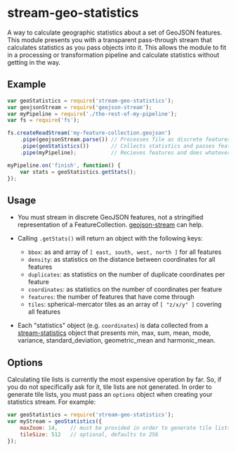 # stream-geo-statistics

A way to calculate geographic statistics about a set of GeoJSON features. This module presents you with a transparent pass-through stream that calculates statistics as you pass objects into it. This allows the module to fit in a processing or transformation pipeline and calculate statistics without getting in the way.

## Example

```javascript
var geoStatistics = require('stream-geo-statistics');
var geojsonStream = require('geojson-stream');
var myPipeline = require('./the-rest-of-my-pipeline');
var fs = require('fs');

fs.createReadStream('my-feature-collection.geojson')
    .pipe(geojsonStream.parse()) // Processes file as discrete features
    .pipe(geoStatistics())       // Collects statistics and passes features through
    .pipe(myPipeline);           // Recieves features and does whatever to them

myPipeline.on('finish', function() {
    var stats = geoStatistics.getStats();    
});
```
## Usage

- You must stream in discrete GeoJSON features, not a stringified representation of a FeatureCollection. [geojson-stream](https://github.com/tmcw/geojson-stream) can help.

- Calling `.getStats()` will return an object with the following keys:
    - `bbox`: as and array of `[ east, south, west, north ]` for all features
    - `density`: as statistics on the distance between coordinates for all features
    - `duplicates`: as statistics on the number of duplicate coordinates per feature
    - `coordinates`: as statistics on the number of coordinates per feature
    - `features`: the number of features that have come through
    - `tiles`: spherical-mercator tiles as an array of `[ "z/x/y" ]` covering all features

- Each "statistics" object (e.g. `coordinates`) is data collected from a [stream-statistics](https://github.com/tmcw/stream-statistics) object that presents min, max, sum, mean, mode, variance, standard_deviation, geometric_mean and harmonic_mean.

## Options

Calculating tile lists is currently the most expensive operation by far. So, if you do not specifically ask for it, tile lists are not generated. In order to generate tile lists, you must pass an `options` object when creating your statistics stream. For example:

```javascript
var geoStatistics = require('stream-geo-statistics');
var myStream = geoStatistics({
    maxZoom: 14,    // must be provided in order to generate tile lists
    tileSize: 512   // optional, defaults to 256
});
```